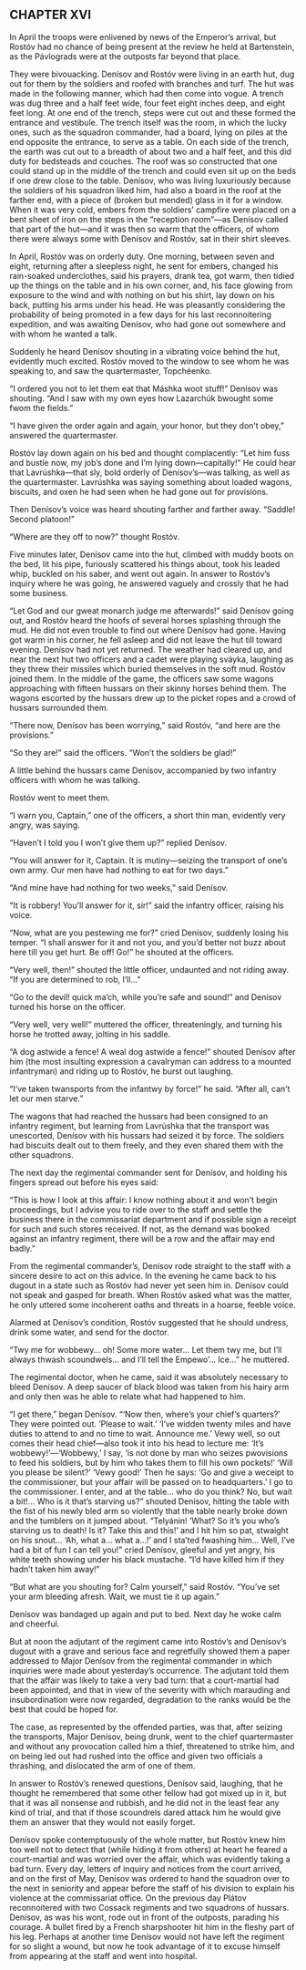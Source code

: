 ## CHAPTER XVI

In April the troops were enlivened by news of the Emperor’s arrival,
but Rostóv had no chance of being present at the review he held at
Bartenstein, as the Pávlograds were at the outposts far beyond that
place.

They were bivouacking. Denísov and Rostóv were living in an earth hut,
dug out for them by the soldiers and roofed with branches and turf. The
hut was made in the following manner, which had then come into vogue. A
trench was dug three and a half feet wide, four feet eight inches deep,
and eight feet long. At one end of the trench, steps were cut out and
these formed the entrance and vestibule. The trench itself was the room,
in which the lucky ones, such as the squadron commander, had a board,
lying on piles at the end opposite the entrance, to serve as a table. On
each side of the trench, the earth was cut out to a breadth of about two
and a half feet, and this did duty for bedsteads and couches. The roof
was so constructed that one could stand up in the middle of the trench
and could even sit up on the beds if one drew close to the table.
Denísov, who was living luxuriously because the soldiers of his
squadron liked him, had also a board in the roof at the farther end,
with a piece of (broken but mended) glass in it for a window. When it
was very cold, embers from the soldiers’ campfire were placed on
a bent sheet of iron on the steps in the “reception room”—as
Denísov called that part of the hut—and it was then so warm that the
officers, of whom there were always some with Denísov and Rostóv, sat
in their shirt sleeves.

In April, Rostóv was on orderly duty. One morning, between seven and
eight, returning after a sleepless night, he sent for embers, changed
his rain-soaked underclothes, said his prayers, drank tea, got warm,
then tidied up the things on the table and in his own corner, and,
his face glowing from exposure to the wind and with nothing on but his
shirt, lay down on his back, putting his arms under his head. He was
pleasantly considering the probability of being promoted in a few days
for his last reconnoitering expedition, and was awaiting Denísov, who
had gone out somewhere and with whom he wanted a talk.

Suddenly he heard Denísov shouting in a vibrating voice behind the hut,
evidently much excited. Rostóv moved to the window to see whom he was
speaking to, and saw the quartermaster, Topchéenko.

“I ordered you not to let them eat that Máshka woot stuff!”
Denísov was shouting. “And I saw with my own eyes how Lazarchúk
bwought some fwom the fields.”

“I have given the order again and again, your honor, but they don’t
obey,” answered the quartermaster.

Rostóv lay down again on his bed and thought complacently: “Let
him fuss and bustle now, my job’s done and I’m lying
down—capitally!” He could hear that Lavrúshka—that sly, bold
orderly of Denísov’s—was talking, as well as the quartermaster.
Lavrúshka was saying something about loaded wagons, biscuits, and oxen
he had seen when he had gone out for provisions.

Then Denísov’s voice was heard shouting farther and farther away.
“Saddle! Second platoon!”

“Where are they off to now?” thought Rostóv.

Five minutes later, Denísov came into the hut, climbed with muddy boots
on the bed, lit his pipe, furiously scattered his things about, took
his leaded whip, buckled on his saber, and went out again. In answer to
Rostóv’s inquiry where he was going, he answered vaguely and crossly
that he had some business.

“Let God and our gweat monarch judge me afterwards!” said Denísov
going out, and Rostóv heard the hoofs of several horses splashing
through the mud. He did not even trouble to find out where Denísov had
gone. Having got warm in his corner, he fell asleep and did not leave
the hut till toward evening. Denísov had not yet returned. The weather
had cleared up, and near the next hut two officers and a cadet were
playing sváyka, laughing as they threw their missiles which buried
themselves in the soft mud. Rostóv joined them. In the middle of the
game, the officers saw some wagons approaching with fifteen hussars on
their skinny horses behind them. The wagons escorted by the hussars drew
up to the picket ropes and a crowd of hussars surrounded them.

“There now, Denísov has been worrying,” said Rostóv, “and here
are the provisions.”

“So they are!” said the officers. “Won’t the soldiers be
glad!”

A little behind the hussars came Denísov, accompanied by two infantry
officers with whom he was talking.

Rostóv went to meet them.

“I warn you, Captain,” one of the officers, a short thin man,
evidently very angry, was saying.

“Haven’t I told you I won’t give them up?” replied Denísov.

“You will answer for it, Captain. It is mutiny—seizing the transport
of one’s own army. Our men have had nothing to eat for two days.”

“And mine have had nothing for two weeks,” said Denísov.

“It is robbery! You’ll answer for it, sir!” said the infantry
officer, raising his voice.

“Now, what are you pestewing me for?” cried Denísov, suddenly
losing his temper. “I shall answer for it and not you, and you’d
better not buzz about here till you get hurt. Be off! Go!” he shouted
at the officers.

“Very well, then!” shouted the little officer, undaunted and not
riding away. “If you are determined to rob, I’ll...”

“Go to the devil! quick ma’ch, while you’re safe and sound!” and
Denísov turned his horse on the officer.

“Very well, very well!” muttered the officer, threateningly, and
turning his horse he trotted away, jolting in his saddle.

“A dog astwide a fence! A weal dog astwide a fence!” shouted
Denísov after him (the most insulting expression a cavalryman can
address to a mounted infantryman) and riding up to Rostóv, he burst out
laughing.

“I’ve taken twansports from the infantwy by force!” he said.
“After all, can’t let our men starve.”

The wagons that had reached the hussars had been consigned to an
infantry regiment, but learning from Lavrúshka that the transport
was unescorted, Denísov with his hussars had seized it by force. The
soldiers had biscuits dealt out to them freely, and they even shared
them with the other squadrons.

The next day the regimental commander sent for Denísov, and holding his
fingers spread out before his eyes said:

“This is how I look at this affair: I know nothing about it and
won’t begin proceedings, but I advise you to ride over to the staff
and settle the business there in the commissariat department and if
possible sign a receipt for such and such stores received. If not, as
the demand was booked against an infantry regiment, there will be a row
and the affair may end badly.”

From the regimental commander’s, Denísov rode straight to the staff
with a sincere desire to act on this advice. In the evening he came
back to his dugout in a state such as Rostóv had never yet seen him in.
Denísov could not speak and gasped for breath. When Rostóv asked what
was the matter, he only uttered some incoherent oaths and threats in a
hoarse, feeble voice.

Alarmed at Denísov’s condition, Rostóv suggested that he should
undress, drink some water, and send for the doctor.

“Twy me for wobbewy... oh! Some more water... Let them twy me, but
I’ll always thwash scoundwels... and I’ll tell the Empewo’...
Ice...” he muttered.

The regimental doctor, when he came, said it was absolutely necessary
to bleed Denísov. A deep saucer of black blood was taken from his hairy
arm and only then was he able to relate what had happened to him.

“I get there,” began Denísov. “‘Now then, where’s your
chief’s quarters?’ They were pointed out. ‘Please to wait.’
‘I’ve widden twenty miles and have duties to attend to and no time
to wait. Announce me.’ Vewy well, so out comes their head
chief—also took it into his head to lecture me: ‘It’s
wobbewy!’—‘Wobbewy,’ I say, ‘is not done by man who seizes
pwovisions to feed his soldiers, but by him who takes them to fill his
own pockets!’ ‘Will you please be silent?’ ‘Vewy good!’ Then
he says: ‘Go and give a weceipt to the commissioner, but your affair
will be passed on to headquarters.’ I go to the commissioner. I enter,
and at the table... who do you think? No, but wait a bit!... Who is it
that’s starving us?” shouted Denísov, hitting the table with the
fist of his newly bled arm so violently that the table nearly broke down
and the tumblers on it jumped about. “Telyánin! ‘What? So it’s
you who’s starving us to death! Is it? Take this and this!’ and I
hit him so pat, stwaight on his snout... ‘Ah, what a... what a...!’
and I sta’ted fwashing him... Well, I’ve had a bit of fun I can tell
you!” cried Denísov, gleeful and yet angry, his white teeth showing
under his black mustache. “I’d have killed him if they hadn’t
taken him away!”

“But what are you shouting for? Calm yourself,” said Rostóv.
“You’ve set your arm bleeding afresh. Wait, we must tie it up
again.”

Denísov was bandaged up again and put to bed. Next day he woke calm and
cheerful.

But at noon the adjutant of the regiment came into Rostóv’s and
Denísov’s dugout with a grave and serious face and regretfully showed
them a paper addressed to Major Denísov from the regimental commander
in which inquiries were made about yesterday’s occurrence. The
adjutant told them that the affair was likely to take a very bad
turn: that a court-martial had been appointed, and that in view of the
severity with which marauding and insubordination were now regarded,
degradation to the ranks would be the best that could be hoped for.

The case, as represented by the offended parties, was that, after
seizing the transports, Major Denísov, being drunk, went to the chief
quartermaster and without any provocation called him a thief, threatened
to strike him, and on being led out had rushed into the office and given
two officials a thrashing, and dislocated the arm of one of them.

In answer to Rostóv’s renewed questions, Denísov said, laughing,
that he thought he remembered that some other fellow had got mixed up
in it, but that it was all nonsense and rubbish, and he did not in the
least fear any kind of trial, and that if those scoundrels dared attack
him he would give them an answer that they would not easily forget.

Denísov spoke contemptuously of the whole matter, but Rostóv knew him
too well not to detect that (while hiding it from others) at heart
he feared a court-martial and was worried over the affair, which was
evidently taking a bad turn. Every day, letters of inquiry and notices
from the court arrived, and on the first of May, Denísov was ordered
to hand the squadron over to the next in seniority and appear before
the staff of his division to explain his violence at the commissariat
office. On the previous day Plátov reconnoitered with two Cossack
regiments and two squadrons of hussars. Denísov, as was his wont, rode
out in front of the outposts, parading his courage. A bullet fired by
a French sharpshooter hit him in the fleshy part of his leg. Perhaps at
another time Denísov would not have left the regiment for so slight a
wound, but now he took advantage of it to excuse himself from appearing
at the staff and went into hospital.





